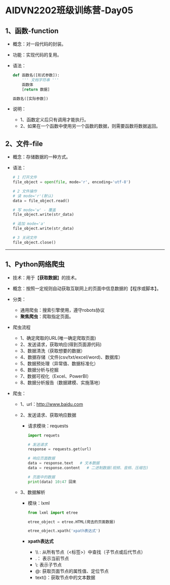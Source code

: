 # AIDVN2202班级训练营-Day05

## 1、函数-function

- 概念：对一段代码的封装。

- 功能：实现代码的复用。

- 语法：

  ```python
  def 函数名([形式参数]):
      ''' 文档字符串 '''
      函数体
      [return 数据]
  
  函数名([实际参数])
  ```

- 说明：

  - 1、函数定义后只有调用才能执行。
  - 2、如果在一个函数中使用另一个函数的数据，则需要函数将数据返回。

## 2、文件-file

- 概念：存储数据的一种方式。

- 语法：

  ```python
  # 1 打开文件
  file_object = open(file, mode='r', encoding='utf-8')
  
  # 2 文件操作
  # 读 mode='r'(默认)
  data = file_object.read()
  
  # 写 mode='w' - 覆盖
  file_object.write(str_data)
  
  # 追加 mode='a'
  file_object.write(str_data)
  
  # 3 关闭文件
  file_object.close()
  ```

---

## 1、Python网络爬虫

- 技术：用于【**获取数据**】的技术。

- 概念：按照一定规则自动获取互联网上的页面中信息数据的【程序或脚本】。

- 分类：

  - 通用爬虫：搜索引擎使用，遵守robots协议
  - **聚焦爬虫**：爬取指定页面。

- 爬虫流程

  - 1、确定爬取的URL(唯一确定爬取页面)
  - 2、发送请求，获取响应(得到页面源代码)
  - 3、数据清洗（获取想要的数据）
  - 4、数据存储（文件(csv/txt/excel/word)、数据库）
  - 5、数据预处理（异常值、数据标准化）
  - 6、数据分析与挖掘
  - 7、数据可视化（Excel、PowerBI）
  - 8、数据分析报告（数据建模、实施落地）

- 爬虫：

  - 1、url：http://www.baidu.com

  - 2、发送请求、获取响应数据

    - 请求模块：requests

      ```python
      import requets
      
      # 发送请求
      response = requests.get(url)
      
      # 响应页面数据
      data = response.text   # 文本数据
      data = response.content   # 二进制数据(视频、音频、压缩包)
      
      # 页面中的数据
      print(data) 10:47 回来
      ```

  - 3、数据解析

    - 模块：lxml

      ```python
      from lxml import etree
      
      etree_object = etree.HTML(爬去的页面数据)
      
      etree_object.xpath('xpath表达式')
      ```

    - **xpath表达式**

      - \\\ : 从所有节点（<标签>）中查找（子节点或后代节点）
      - .： 表示当前节点
      - \\: 表示子节点
      - @: 获取页面节点的属性值、定位节点
      - text()：获取节点中的文本数据